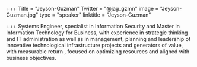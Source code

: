 ﻿+++
Title = "Jeyson-Guzman"
Twitter = "@jag_gzmn"
image = "Jeyson-Guzman.jpg"
type = "speaker"
linktitle = "Jeyson-Guzman"

+++
Systems Engineer, specialist in Information Security and Master in Information Technology for Business, with experience in strategic thinking and IT administration as well as in management, planning and leadership of innovative technological infrastructure projects and generators of value, with measurable return , focused on optimizing resources and aligned with business objectives.
